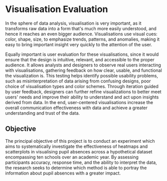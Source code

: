 # Visualisation Evaluation

In the sphere of data analysis, visualisation is very important, as it transforms raw data into a form that's much more easily understood, and hence it reaches an even bigger audience. Visualisations use visual cues: color, shape, size, to emphasize trends, patterns, and anomalies, making it easy to bring important insight very quickly to the attention of the user. 

Equally important is user evaluation for these visualisations, since it would ensure that the design is intuitive, relevant, and accessible to the proper audience. It allows analysts and designers to observe real users interacting with visualisations, gathering feedback on how clear, usable, and functional the visualization is. This testing helps identify possible usability problems, such as misinterpretation of data arising from confusing designs, poor choice of visualisation types and color schemes. Through iteration guided by user feedback, designers can further refine visualizations to better meet users' needs and improve their ability to understand and act upon insights derived from data. In the end, user-centered visualisations increase the overall communication effectiveness with data and achieve a greater understanding and trust of the data.

## Objective
The principal objective of this project is to conduct an experiment which aims to systematically investigate the effectiveness of heatmaps and scatterplots in visualising pupil absences across a hypothetical dataset encompassing ten schools over an academic year. By assessing participants accuracy, response time, and the ability to interpret the data, the research seeks to determine which method is able to portray the information about pupil absences with a greater impact.

## 
